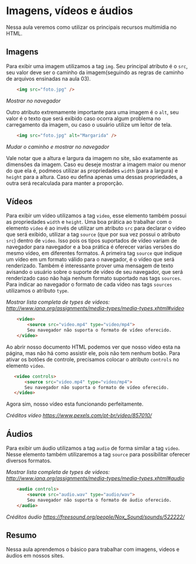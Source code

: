 # Imagens, vídeos e áudios
Nessa aula veremos como utilizar os principais recursos multimídia no HTML.

## Imagens
Para exibir uma imagem utilizamos a tag ``img``. Seu principal atributo é o ``src``, seu valor deve ser o caminho da imagem(seguindo as regras de caminho de arquivos ensinadas na aula 03).

```html
    <img src="foto.jpg" />
```

_Mostrar no navegador_

 Outro atributo extremamente importante para uma imagem é o ``alt``, seu valor é o texto que será exibido caso ocorra algum problema no carregamento da imagem, ou caso o usuário utilize um leitor de tela.

```html
    <img src="foto.jpg" alt="Margarida" />
```

_Mudar o caminho e mostrar no navegador_

Vale notar que a altura e largura da imagem no site, são exatamente as dimensões da imagem. Caso eu deseje mostrar a imagem maior ou menor do que ela é, podmeos utilizar as propriedades ``width`` (para a largura) e ``height`` para a altura. Caso eu defina apenas uma dessas propriedades, a outra será recalculada para manter a proporção.

## Vídeos
Para exibir um vídeo utilizamos a tag ``video``, esse elemento também possui as propriedades ``width`` e ``height``.
Uma boa prática ao trabalhar com o elemento ``video`` é ao invés de utilizar um atributo ``src`` para declarar o vídeo que será exibido, utilizar a tag ``source`` (que por sua vez possui o atributo ``src``) dentro de ``video``. Isso pois os tipos suportados de vídeo variam de navegador para navegador e a boa prática é oferecer varias versões do mesmo vídeo, em diferentes formatos. A primeira tag ``source`` que indique um vídeo em um formato válido para o navegador, é o vídeo que será renderizado. Também é interessante prover uma mensagem de texto avisando o usuário sobre o suporte de vídeo de seu navegador, que será renderizado caso não haja nenhum formato suportado nas tags ``sources``.
Para indicar ao navegador o formato de cada vídeo nas tags ``sources`` utilizamos o atributo ``type``.

_Mostrar lista completa de types de videos: http://www.iana.org/assignments/media-types/media-types.xhtml#video_

```html
    <video>
        <source src="video.mp4" type="video/mp4">
        Seu navegador não suporta o formato de vídeo oferecido.
    </video>
 ```

 Ao abrir nosso documento HTML podemos ver que nosso vídeo esta na página, mas não há como assistir ele, pois não tem nenhum botão. Para ativar os botões de controle, precisamos colocar o atributo ``controls`` no elemento ``video``.

 ```html
    <video controls>
        <source src="video.mp4" type="video/mp4">
        Seu navegador não suporta o formato de vídeo oferecido.
    </video>
 ```

 Agora sim, nosso vídeo esta funcionando perfeitamente.

 _Créditos vídeo https://www.pexels.com/pt-br/video/857010/_

 ## Áudios
Para exibir um áudio utilizamos a tag ``audio`` de forma similar a tag ``video``. Nesse elemento também utilizaremos a tag ``source`` para possibilitar oferecer diversos formatos.

_Mostrar lista completa de types de videos: http://www.iana.org/assignments/media-types/media-types.xhtml#audio_

```html
    <audio controls>
        <source src="audio.wav" type="audio/wav">
        Seu navegador não suporta o formato de áudio oferecido.
    </audio>
 ```

 _Créditos áudio https://freesound.org/people/Nox_Sound/sounds/522222/_

 ## Resumo
 Nessa aula aprendemos o básico para trabalhar com imagens, videos e áudios em nossos sites.


